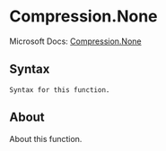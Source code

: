 ---
---

# Compression.None

Microsoft Docs: [Compression.None](https://docs.microsoft.com/en-us/powerquery-m/compression-none)

## Syntax

```powerquery-m
Syntax for this function.
```

## About

About this function.

